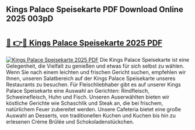 ## Kings Palace Speisekarte PDF Download Online 2025 003pD

# <h2><a href="http://gcczl7h.nevu.top/?p=Kings+Palace+Speisekarte">🔗 👉🔴 Kings Palace Speisekarte 2025 PDF</a></h2>

[![Kings Palace Speisekarte 2025 PDF](https://i.imgur.com/dBaPXMq.png)](http://gcczl7h.nevu.top/?p=Kings+Palace+Speisekarte)
Die Kings Palace Speisekarte ist eine Gelegenheit, die Vielfalt zu genießen und etwas für sich selbst zu wählen. Wenn Sie nach einem leichten und frischen Gericht suchen, empfehlen wir Ihnen, unseren Salatbereich auf der Kings Palace Speisekarte unseres Restaurants zu besuchen. Für Fleischliebhaber gibt es auf unserer Kings Palace Speisekarte eine Auswahl an Gerichten: Rindfleisch, Schweinefleisch, Huhn und Fisch. Unseren Auserwählten bieten wir köstliche Gerichte wie Schaschlik und Steak an, die bei frischem, natürlichem Feuer zubereitet werden. Unsere Cafeteria bietet eine große Auswahl an Desserts, von traditionellen Kuchen und Kuchen bis hin zu erlesenen Crème Brûlée und Schokoladenstückchen.
